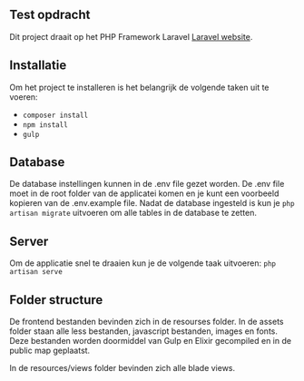 ## Test opdracht

Dit project draait op het PHP Framework Laravel [Laravel website](http://laravel.com/docs).

## Installatie
Om het project te installeren is het belangrijk de volgende taken uit te voeren:
* `composer install`
* `npm install`
* `gulp`

## Database
De database instellingen kunnen in de .env file gezet worden. De .env file moet in de root folder van de applicatei komen en je kunt een voorbeeld kopieren van de .env.example file. 
Nadat de database ingesteld is kun je `php artisan migrate` uitvoeren om alle tables in de database te zetten.

## Server
Om de applicatie snel te draaien kun je de volgende taak uitvoeren: `php artisan serve` 

## Folder structure
De frontend bestanden bevinden zich in de resourses folder. In de assets folder staan alle less bestanden, javascript bestanden, images en fonts. Deze bestanden worden doormiddel van Gulp en Elixir gecompiled en in de public map geplaatst. 

In de resources/views folder bevinden zich alle blade views. 
